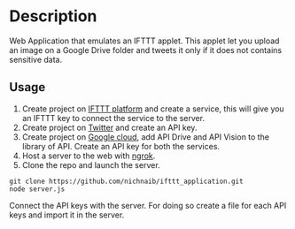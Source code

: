# Description

Web Application that emulates an IFTTT applet. This applet let you upload an image on a Google Drive folder and tweets it only if it does not contains sensitive data.


## Usage

1. Create project on [IFTTT platform](https://platform.ifttt.com/) and create a service, this will give you an IFTTT key to connect the service to the server.
2. Create project on [Twitter](https://developer.twitter.com/en) and create an API key.
3. Create project on [Google cloud](https://cloud.google.com/), add API Drive and API Vision to the library of API. Create an API key for both the services.
4. Host a server to the web with [ngrok](https://ngrok.com/).
5. Clone the repo and launch the server. 
```
git clone https://github.com/nichnaib/ifttt_application.git 
node server.js
```
Connect the API keys with the server. For doing so create a file for each API keys and import it in the server.


